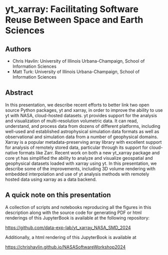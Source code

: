 # yt_xarray: Facilitating Software Reuse Between Space and Earth Sciences

## Authors

* Chris Havlin: University of Illinois Urbana-Champaign, School of Information Sciences
* Matt Turk: University of Illinois Urbana-Champaign, School of Information Sciences

## Abstract

In this presentation, we describe recent efforts to better link two 
open source Python packages, yt and xarray, in order to improve the ability to 
use yt with NASA, cloud-hosted datasets. yt provides support for the analysis and 
visualization of multi-resolution volumetric data. It can read, understand, and 
process data from dozens of different platforms, including well-used and 
established astrophysical simulation data formats as well as observational and 
simulation data from a number of geophysical domains. Xarray is a popular 
metadata-preserving array library with excellent support for analysis of remotely 
stored data, particular through its support for cloud-native formats like Zarr. 
Recent work on both a new yt_xarray package and core yt has simplified the
ability to analyze and visualize geospatial and geophysical datasets loaded 
with xarray using yt. In this presentation, we describe some of the improvements, 
including 3D volume rendering with embedded interpolation and use of yt analysis
methods with remotely hosted data using xarray as a data backend.

## A quick note on this presentation 

A collection of scripts and notebooks reproducing all the figures in this description
along with the source code for generating PDF or html renderings of this JupyterBook
is available at the following repository: 

https://github.com/data-exp-lab/yt_xarray_NASA_SMD_2024 

Additionally, a html rendering of this JupyterBook is available at 

https://chrishavlin.github.io/NASASoftwareWorkshop2024
